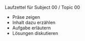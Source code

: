 <!--
% This file is part of the Open Source project 'proTironeComputatri'
% (c) 2025 Karsten Reincke (https://github.com/kreincke/proTironeComputatri)
% It is distributed under the terms of the creative commons license
% CC-BY-4.0 (= https://creativecommons.org/licenses/by/4.0/)
-->
<!-- LTeX:Language=de-DE -->

Laufzettel für Subject 00 / Topic 00 

* Präse zeigen
* Inhalt dazu erzählen
* Aufgabe erläutern
* Lösungen diskutieren
